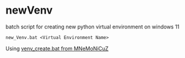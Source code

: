 # newVenv
batch script for creating new python virtual environment on windows 11

```
new_Venv.bat <Virtual Environment Name>
```

Using [venv_create.bat from MNeMoNiCuZ](https://github.com/MNeMoNiCuZ/venv_create)
